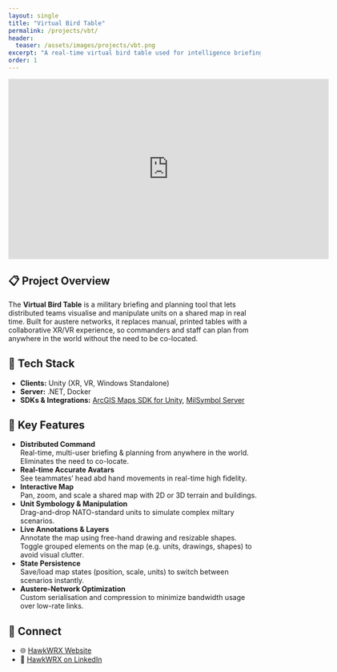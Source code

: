 ```yaml
---
layout: single
title: "Virtual Bird Table"
permalink: /projects/vbt/
header:
  teaser: /assets/images/projects/vbt.png
excerpt: "A real-time virtual bird table used for intelligence briefing and planning."
order: 1
---
```


<iframe src="https://player.vimeo.com/video/1078775185?h=478151ecdc&title=0&byline=0&portrait=0&badge=0&autoplay=1&muted=1&controls=0&loop=1"  
        width="640"  
        height="360"  
        frameborder="0"  
        allow="autoplay; fullscreen; picture-in-picture"  
        allowfullscreen>
</iframe>

## 📋 Project Overview
The **Virtual Bird Table** is a military briefing and planning tool that lets distributed teams visualise and manipulate units on a shared map in real time. Built for austere networks, it replaces manual, printed tables with a collaborative XR/VR experience, so commanders and staff can plan from anywhere in the world without the need to be co-located.

## 🔧 Tech Stack
- **Clients:** Unity (XR, VR, Windows Standalone) 
- **Server:** .NET, Docker
- **SDKs & Integrations:** [ArcGIS Maps SDK for Unity](https://developers.arcgis.com/unity/), [MilSymbol Server](https://github.com/spatialillusions/milsymbol-server)

## 🔑 Key Features
- **Distributed Command**  
  Real-time, multi-user briefing & planning from anywhere in the world. Eliminates the need to co-locate.
- **Real-time Accurate Avatars**  
  See teammates’ head abd hand movements in real-time high fidelity.
- **Interactive Map**  
  Pan, zoom, and scale a shared map with 2D or 3D terrain and buildings.  
- **Unit Symbology & Manipulation**  
  Drag-and-drop NATO-standard units to simulate complex miltary scenarios.
- **Live Annotations & Layers**  
  Annotate the map using free-hand drawing and resizable shapes. Toggle grouped elements on the map (e.g. units, drawings, shapes) to avoid visual clutter.  
- **State Persistence**  
  Save/load map states (position, scale, units) to switch between scenarios instantly.  
- **Austere-Network Optimization**  
  Custom serialisation and compression to minimize bandwidth usage over low-rate links.

<!---
## Technical Deep Dive
> _TBC—please add any architecture diagrams, key algorithms (e.g. map tiling, state sync), data formats, or performance-tuning tricks you’d like highlighted._

## Lessons Learned & Next Steps
- **Challenges Overcome:** _TBC (e.g. balancing network load vs. update fidelity; XR UX hurdles; map rendering pipelines)_  
- **Future Enhancements:** _TBC (e.g. AI-assisted planning, offline mode, mobile support)_
--->

## 🔗 Connect
- 🌐 [HawkWRX Website](https://www.hawkwrx.com/)  
- 🔗 [HawkWRX on LinkedIn](https://www.linkedin.com/company/hawkwrx/)